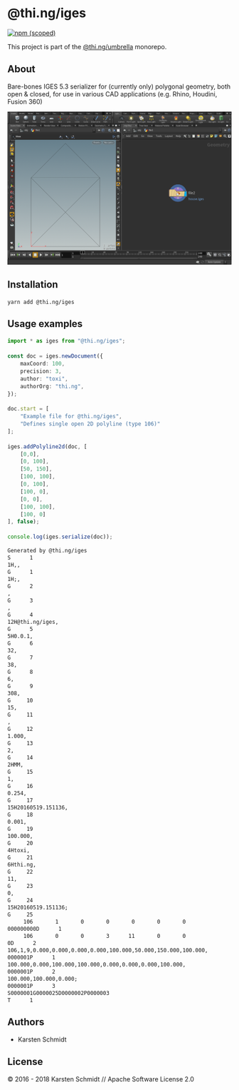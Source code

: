# @thi.ng/iges

[![npm (scoped)](https://img.shields.io/npm/v/@thi.ng/iges.svg)](https://www.npmjs.com/package/@thi.ng/iges)

This project is part of the
[@thi.ng/umbrella](https://github.com/thi-ng/umbrella/) monorepo.

## About

Bare-bones IGES 5.3 serializer for (currently only) polygonal geometry,
both open & closed, for use in various CAD applications (e.g. Rhino,
Houdini, Fusion 360)

![houdini](../../assets/iges.png)

## Installation

```
yarn add @thi.ng/iges
```

## Usage examples

```typescript
import * as iges from "@thi.ng/iges";

const doc = iges.newDocument({
    maxCoord: 100,
    precision: 3,
    author: "toxi",
    authorOrg: "thi.ng",
});

doc.start = [
    "Example file for @thi.ng/iges",
    "Defines single open 2D polyline (type 106)"
];

iges.addPolyline2d(doc, [
    [0,0],
    [0, 100],
    [50, 150],
    [100, 100],
    [0, 100],
    [100, 0],
    [0, 0],
    [100, 100],
    [100, 0]
], false);

console.log(iges.serialize(doc));
```

```iges
Generated by @thi.ng/iges                                               S      1
1H,,                                                                    G      1
1H;,                                                                    G      2
,                                                                       G      3
,                                                                       G      4
12H@thi.ng/iges,                                                        G      5
5H0.0.1,                                                                G      6
32,                                                                     G      7
38,                                                                     G      8
6,                                                                      G      9
308,                                                                    G     10
15,                                                                     G     11
,                                                                       G     12
1.000,                                                                  G     13
2,                                                                      G     14
2HMM,                                                                   G     15
1,                                                                      G     16
0.254,                                                                  G     17
15H20160519.151136,                                                     G     18
0.001,                                                                  G     19
100.000,                                                                G     20
4Htoxi,                                                                 G     21
6Hthi.ng,                                                               G     22
11,                                                                     G     23
0,                                                                      G     24
15H20160519.151136;                                                     G     25
     106       1       0       0       0       0       0       000000000D      1
     106       0       0       3      11       0       0               0D      2
106,1,9,0.000,0.000,0.000,0.000,100.000,50.000,150.000,100.000,  0000001P      1
100.000,0.000,100.000,100.000,0.000,0.000,0.000,100.000,         0000001P      2
100.000,100.000,0.000;                                           0000001P      3
S0000001G0000025D0000002P0000003                                        T      1
```

## Authors

- Karsten Schmidt

## License

&copy; 2016 - 2018 Karsten Schmidt // Apache Software License 2.0
